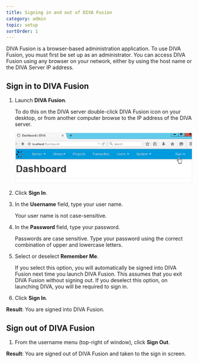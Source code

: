 ```yaml
---
title: Signing in and out of DIVA Fusion
category: admin
topic: setup
sortOrder: 1
---
```


DIVA Fusion is a browser-based administration application. To use DIVA Fusion, you must first be set up as an administrator. You can access DIVA Fusion using any browser on your network, either by using the host name or the DIVA Server IP address.

## Sign in to DIVA Fusion

1. Launch **DIVA Fusion**.
	<p class="note">To do this on the DIVA server double-click DIVA Fusion icon on your desktop, or from another computer browse to the IP address of the DIVA server.</p>
	<img src="/images/v2/fusion/sign-in.png" alt="DIVA Fusion sign in button"/>

2. Click **Sign In**.

3. In the **Username** field, type your user name.
	<p class="note">Your user name is not case-sensitive.</p>

4. In the **Password** field, type your password.
	<p class="note">Passwords are case sensitive. Type your password using the correct combination of upper and lowercase letters.</p>

5. Select or deselect **Remember Me**.
	<p class="note">If you select this option, you will automatically be signed into DIVA Fusion next time you launch DIVA Fusion. This assumes that you exit DIVA Fusion without signing out. If you deselect this option, on launching DIVA, you will be required to sign in.</p>

6. Click **Sign In**.

<p class="tip tip--result">
<strong>Result</strong>: You are signed into DIVA Fusion.
</p>



## Sign out of DIVA Fusion

1. From the username menu (top-right of window), click **Sign Out**.

<p class="tip tip--result">
<strong>Result</strong>: You are signed out of DIVA Fusion and taken to the sign in screen.
</p>
